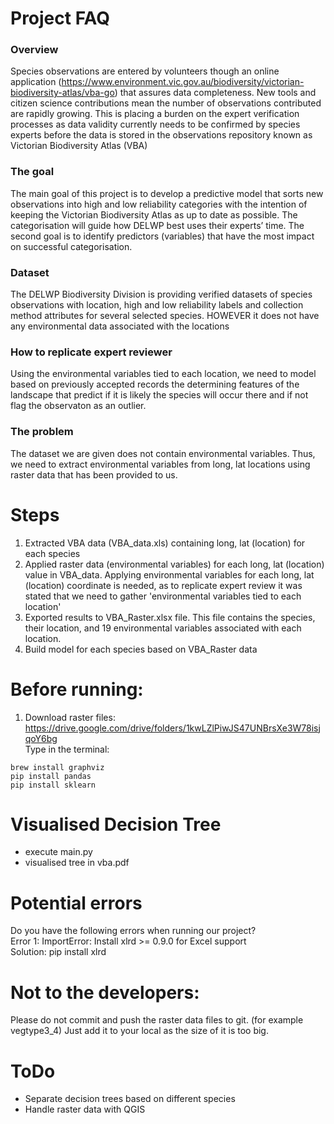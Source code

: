 
# Project FAQ

### Overview
Species observations are entered by volunteers though an online application (https://www.environment.vic.gov.au/biodiversity/victorian-biodiversity-atlas/vba-go) that assures data completeness. New tools and citizen science contributions mean the number of observations contributed are rapidly growing. This is placing a burden on the expert verification processes as data validity currently needs to be confirmed by species experts before the data is stored in the observations repository known as Victorian Biodiversity Atlas (VBA)  

### The goal
The main goal of this project is to develop a predictive model that sorts new observations into high and low reliability categories with the intention of keeping the Victorian Biodiversity Atlas as up to date as possible. The categorisation will guide how DELWP best uses their experts’ time. The second goal is to identify predictors (variables) that have the most impact on successful categorisation.  

### Dataset
The DELWP Biodiversity Division is providing verified datasets of species observations with location, high and low reliability labels and collection method attributes for several selected species. HOWEVER it does not have any environmental data associated with the locations

### How to replicate expert reviewer
Using the environmental variables tied to each location, we need to model based on previously accepted records the determining features of the landscape that predict if it is likely the species will occur there and if not flag the observaton as an outlier.

### The problem
The dataset we are given does not contain environmental variables. Thus, we need to extract environmental variables from long, lat locations using raster data that has been provided to us.

# Steps
1. Extracted VBA data (VBA_data.xls) containing long, lat (location) for each species
2. Applied raster data (environmental variables) for each long, lat (location) value in VBA_data. Applying environmental variables for each long, lat (location) coordinate is needed, as to replicate expert review it was stated that we need to gather 'environmental variables tied to each location'
3. Exported results to VBA_Raster.xlsx file. This file contains the species, their location, and 19 environmental variables associated with each location. 
4. Build model for each species based on VBA_Raster data

# Before running:
1. Download raster files: https://drive.google.com/drive/folders/1kwLZlPiwJS47UNBrsXe3W78isjqoY6bg  
Type in the terminal:
```
brew install graphviz
pip install pandas
pip install sklearn
```

# Visualised Decision Tree
- execute main.py
- visualised tree in vba.pdf

# Potential errors
Do you have the following errors when running our project?  
Error 1: ImportError: Install xlrd >= 0.9.0 for Excel support  
Solution: pip install xlrd

# Not to the developers:
Please do not commit and push the raster data files to git. (for example vegtype3_4)
Just add it to your local as the size of it is too big. 

# ToDo
- Separate decision trees based on different species
- Handle raster data with QGIS

